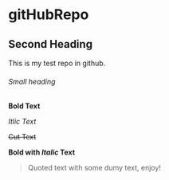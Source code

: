 # gitHubRepo

## Second Heading
This is my test repo in github.

###### Small heading

**Bold Text**

*Itlic Text*

~~Cut Text~~

**Bold with *Italic* Text**

>Quoted text with some dumy text, enjoy!
